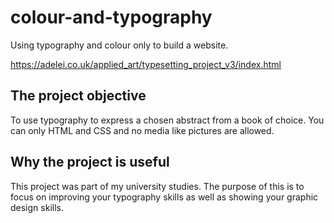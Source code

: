 # colour-and-typography
Using typography and colour only to build a website.

https://adelei.co.uk/applied_art/typesetting_project_v3/index.html 

<!--What the project does
    Why the project is useful
    How users can get started with the project
    Where users can get help with your project
    Who maintains and contributes to the project-->

## The project objective

To use typography to express a chosen abstract from a book of choice. 
You can only HTML and CSS and no media like pictures are allowed. 

## Why the project is useful

This project was part of my university studies. The purpose of this is to focus on improving your typography skills as well as showing your graphic design skills.
